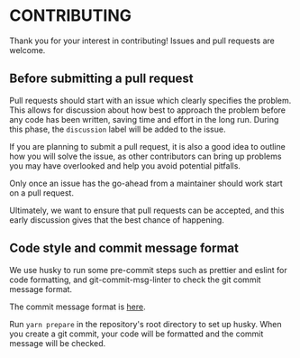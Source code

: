 CONTRIBUTING
============

Thank you for your interest in contributing! Issues and pull requests are
welcome.

Before submitting a pull request
--------------------------------
Pull requests should start with an issue which clearly specifies the
problem. This allows for discussion about how best to approach the problem
before any code has been written, saving time and effort in the long run. During
this phase, the `discussion` label will be added to the issue.

If you are planning to submit a pull request, it is also a good idea to outline
how you will solve the issue, as other contributors can bring up problems you
may have overlooked and help you avoid potential pitfalls.

Only once an issue has the go-ahead from a maintainer should work start on a
pull request.

Ultimately, we want to ensure that pull requests can be accepted, and this early
discussion gives that the best chance of happening.

Code style and commit message format
------------------------------------
We use husky to run some pre-commit steps such as prettier and eslint for code
formatting, and git-commit-msg-linter to check the git commit message format.

The commit message format is [here][1].

Run `yarn prepare` in the repository's root directory to set up husky. When you
create a git commit, your code will be formatted and the commit message will be
checked.

[1]: https://github.com/legend80s/git-commit-msg-linter?tab=readme-ov-file#recommended-commit-message-format
